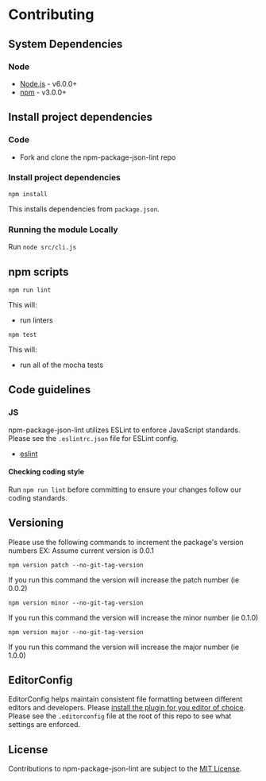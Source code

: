 # Contributing

## System Dependencies

### Node

* [Node.js](https://nodejs.org/) - v6.0.0+
* [npm](https://www.npmjs.com/) - v3.0.0+

## Install project dependencies

### Code

* Fork and clone the npm-package-json-lint repo

### Install project dependencies

`npm install`

This installs dependencies from `package.json`.

### Running the module Locally

Run `node src/cli.js`

## npm scripts

`npm run lint`

This will:

* run linters

`npm test`

This will:

* run all of the mocha tests

## Code guidelines

### JS

npm-package-json-lint utilizes ESLint to enforce JavaScript standards. Please see the `.eslintrc.json` file for ESLint config.

* [eslint](https://github.com/eslint/eslint)

#### Checking coding style

Run `npm run lint` before committing to ensure your changes follow our coding standards.

## Versioning

Please use the following commands to increment the package's version numbers
EX: Assume current version is 0.0.1

`npm version patch --no-git-tag-version`

If you run this command the version will increase the patch number (ie 0.0.2)

`npm version minor --no-git-tag-version`

If you run this command the version will increase the minor number (ie 0.1.0)

`npm version major --no-git-tag-version`

If you run this command the version will increase the major number (ie 1.0.0)


## EditorConfig

EditorConfig helps maintain consistent file formatting between different editors and developers. Please [install the plugin for you editor of choice](https://editorconfig.org/#download). Please see the `.editorconfig` file at the root of this repo to see what settings are enforced.

## License

Contributions to npm-package-json-lint are subject to the [MIT License](https://github.com/tclindner/npm-package-json-lint/blob/master/LICENSE).
